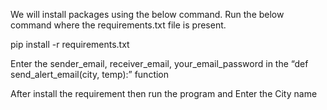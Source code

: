 We will install packages using the below command. Run the below command where the requirements.txt file is present.

pip install -r requirements.txt

Enter the sender_email, receiver_email, your_email_password in the “def send_alert_email(city, temp):” function

After install the requirement then run the program and Enter the City name 

